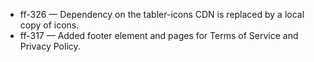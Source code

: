 
- ff-326 — Dependency on the tabler-icons CDN is replaced by a local copy of icons.
- ff-317 — Added footer element and pages for Terms of Service and Privacy Policy.
